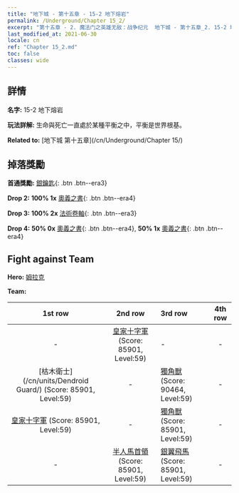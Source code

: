 ```yaml
---
title: "地下城 - 第十五章 - 15-2 地下熔岩"
permalink: /Underground/Chapter 15_2/
excerpt: "第十五章 - 2. 魔法门之英雄无敌：战争纪元  地下城 - 第十五章_2. 15-2 地下熔岩"
last_modified_at: 2021-06-30
locale: cn
ref: "Chapter 15_2.md"
toc: false
classes: wide
---
```


## 詳情

 **名字:** 15-2 地下熔岩

 **玩法詳解:**       生命與死亡一直處於某種平衡之中，平衡是世界根基。

 **Related to:** [地下城 第十五章](/cn/Underground/Chapter 15/)

## 掉落獎勵

 **首通獎勵:** [銀鑰匙](/cn/Items/con_693/){: .btn .btn--era3}

 **Drop 2:** **100% 1x** [奧義之書](/cn/Items/mat_60/){: .btn .btn--era4}

 **Drop 3:** **100% 2x** [法術卷軸](/cn/Items/con_694/){: .btn .btn--era3}

 **Drop 4:** **50% 0x** [奧義之書](/cn/Items/mat_53/){: .btn .btn--era4}, **50% 1x** [奧義之書](/cn/Items/mat_53/){: .btn .btn--era4}


## Fight against Team
 **Hero:** [姆拉克](/cn/heroes/Mullich/)

 **Team:**


  | 1st row | 2nd row | 3rd row | 4th row |
  |:----:|:----:|:----|:----:|
  | - | [皇家十字軍](/cn/units/Swordsman/) (Score: 85901, Level:59)  | - | - |
  | [枯木衛士](/cn/units/Dendroid Guard/) (Score: 85901, Level:59)  | - | [獨角獸](/cn/units/Unicorn/) (Score: 90464, Level:59)  | - |
  | [皇家十字軍](/cn/units/Swordsman/) (Score: 85901, Level:59)  | - | [獨角獸](/cn/units/Unicorn/) (Score: 85901, Level:59)  | - |
  | - | [半人馬首領](/cn/units/Centaur/) (Score: 85901, Level:59)  | [銀翼飛馬](/cn/units/Pegasus/) (Score: 85901, Level:59)  | - |


